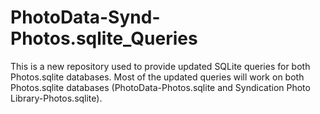 # PhotoData-Synd-Photos.sqlite_Queries
This is a new repository used to provide updated SQLite queries for both Photos.sqlite databases. Most of the updated queries will work on both Photos.sqlite databases (PhotoData-Photos.sqlite and Syndication Photo Library-Photos.sqlite).
